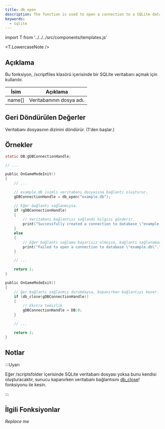 ```yaml
---
title: db_open
description: The function is used to open a connection to a SQLite database file, which is inside the `/scriptfiles` folder.
keywords:
  - sqlite
---
```


import T from '../../../src/components/templates.js'

<T.LowercaseNote />

## Açıklama

Bu fonksiyon, /scriptfiles klasörü içerisinde bir SQLite veritabanı açmak için kullanılır.

| İsim   | Açıklama                 |
| ------ | ------------------------ |
| name[] | Veritabanının dosya adı. |

## Geri Döndürülen Değerler

Veritabanı dosyasının dizinini döndürür. (1'den başlar.)

## Örnekler

```c
static DB:gDBConnectionHandle;

// ...

public OnGameModeInit()
{
    // ...

    // example.db isimli veritabanı dosyasına bağlantı oluşturur.
    gDBConnectionHandle = db_open("example.db");

    // Eğer bağlantı sağlanmışsa.
    if (gDBConnectionHandle)
    {
        // Veritabanı bağlantısı sağlandı bilgisi gönderir.
        print("Successfully created a connection to database \"example.db\".");
    }
    else
    {
        // Eğer bağlantı sağlama başarısız olmuşsa, bağlantı sağlanamadı bilgi
        print("Failed to open a connection to database \"example.db\".");
    }

    // ...

    return 1;
}

public OnGameModeExit()
{
    // ğer bağlantı sağlanmış durumdaysa, kapanırken bağlantıyı keser.
    if (db_close(gDBConnectionHandle))
    {
        // Ekstra temizlik
        gDBConnectionHandle = DB:0;
    }

    // ...

    return 1;
}
```

## Notlar

:::Uyarı

Eğer /scriptsfolder içerisinde SQLite veritabanı dosyası yoksa bunu kendisi oluşturacaktır, sunucu kapanırken veritabanı bağlantısını [db_close](db_close)! fonksiyonu ile kesin.

:::

## İlgili Fonksiyonlar

_Replace me_
